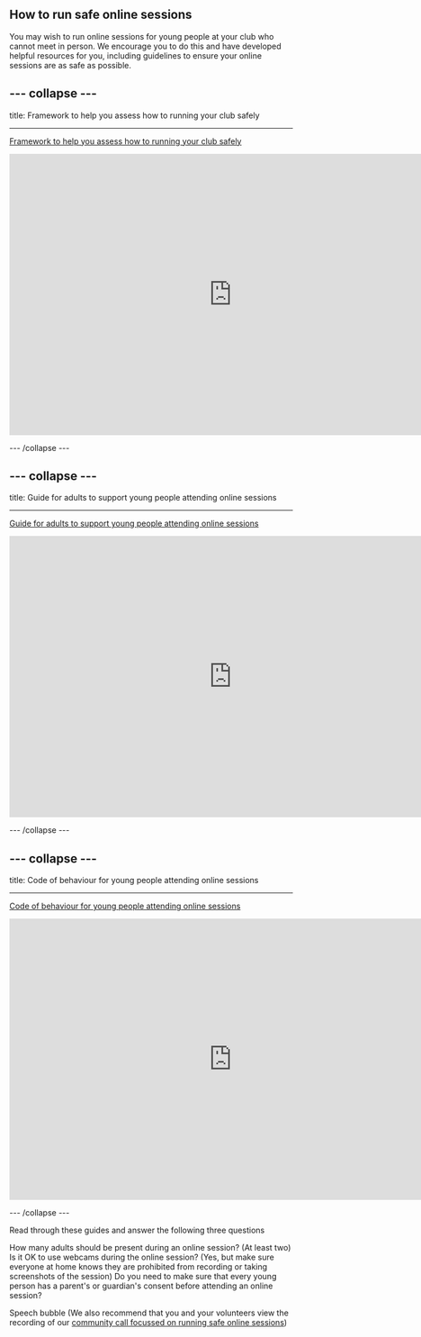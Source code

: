 ## How to run safe online sessions

You may wish to run online sessions for young people at your club who cannot meet in person. We encourage you to do this and have developed helpful resources for you, including guidelines to ensure your online sessions are as safe as possible.  

--- collapse ---
---

title: Framework to help you assess how to running your club safely

---

[Framework to help you assess how to running your club safely](https://static.raspberrypi.org/files/clubs/Code_Club_and_CoderDojo_CV_Framework.pdf)

<embed src="https://static.raspberrypi.org/files/clubs/Code_Club_and_CoderDojo_CV_Framework.pdf" width="790" height="500" 
 type="application/pdf">

--- /collapse ---

--- collapse ---
---

title: Guide for adults to support young people attending online sessions

---

[Guide for adults to support young people attending online sessions](https://static.raspberrypi.org/files/clubs/Code_Club_and_CoderDojo_Parent_Guide_Supporting_Online_Coding_Session.pdf)

<embed src="https://static.raspberrypi.org/files/clubs/Code_Club_and_CoderDojo_Parent_Guide_Supporting_Online_Coding_Session.pdf" width="790" height="500" 
 type="application/pdf">

--- /collapse ---

--- collapse ---
---

title: Code of behaviour for young people attending online sessions

---
[Code of behaviour for young people attending online sessions](https://static.raspberrypi.org/files/clubs/CoderDojo_Code_Club_Online_Code_of_Behaviour_A4_DIGITAL.pdf)

<embed src="https://static.raspberrypi.org/files/clubs/CoderDojo_Code_Club_Online_Code_of_Behaviour_A4_DIGITAL.pdf" width="790" height="500" 
 type="application/pdf">
 
--- /collapse ---








Read through these guides and answer the following three questions 

How many adults should be present during an online session? (At least two)
Is it OK to use webcams during the online session? (Yes, but make sure everyone at home knows they are prohibited from recording or taking screenshots of the session)
Do you need to make sure that every young person has a parent's or guardian's consent before attending an online session? 

Speech bubble (We also recommend that you and your volunteers view the recording of our [community call focussed on running safe online sessions](https://www.raspberrypi.org/club-event-guidance/community-calls/))

